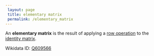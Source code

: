 ```yaml
---
 layout: page
 title: elementary matrix
 permalink: /elementary_matrix
---
```

An **elementary matrix** is the result of applying a [row operation](https://defsmath.github.io/DefsMath/row_operations) to the [identity matrix](https://defsmath.github.io/DefsMath/identity_matrix).

Wikidata ID: [Q609566](https://www.wikidata.org/wiki/Q609566)